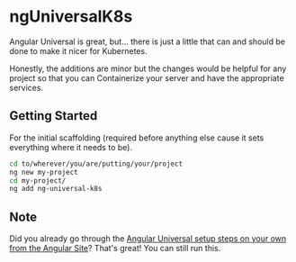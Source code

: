 # ngUniversalK8s

Angular Universal is great, but... there is just a little that can and should be done to make it nicer for Kubernetes. 

Honestly, the additions are minor but the changes would be helpful for any project so that you can Containerize your server and have the appropriate services.

## Getting Started
For the initial scaffolding (required before anything else cause it sets everything where it needs to be).
```bash
cd to/wherever/you/are/putting/your/project
ng new my-project
cd my-project/
ng add ng-universal-k8s
```

## Note
Did you already go through the [Angular Universal setup steps on your own from the Angular Site](https://angular.io/guide/universal)? That's great! You can still run this.